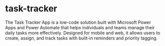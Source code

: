 # task-tracker
The Task Tracker App is a low-code solution built with Microsoft Power Apps and Power Automate that helps individuals and teams manage their daily tasks more effectively. Designed for mobile and web, it allows users to create, assign, and track tasks with built-in reminders and priority tagging.
